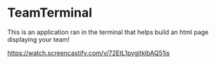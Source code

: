 # TeamTerminal

This is an application ran in the terminal that helps build an html page displaying your team!

https://watch.screencastify.com/v/72EtL1pvgjtklbAQ51is
